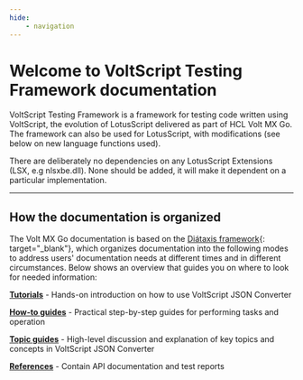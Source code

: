 ```yaml
---
hide:
    - navigation
---
```

# Welcome to VoltScript Testing Framework documentation

VoltScript Testing Framework is a framework for testing code written using VoltScript, the evolution of LotusScript delivered as part of HCL Volt MX Go. The framework can also be used for LotusScript, with modifications (see below on new language functions used).

There are deliberately no dependencies on any LotusScript Extensions (LSX, e.g nlsxbe.dll). None should be added, it will make it dependent on a particular implementation.

---
## How the documentation is organized

The Volt MX Go documentation is based on the [Diátaxis framework](https://diataxis.fr/){: target="_blank"}, which organizes documentation into the following modes to address users' documentation needs at different times and in different circumstances. Below shows an overview that guides you on where to look for needed information:

**[Tutorials](tutorials/index.md)** - Hands-on introduction on how to use VoltScript JSON Converter

**[How-to guides](howto/index.md)** - Practical step-by-step guides for performing tasks and operation

**[Topic guides](topicguides/index.md)** - High-level discussion and explanation of key topics and concepts in VoltScript JSON Converter

**[References](references/index.md)** - Contain API documentation and test reports
